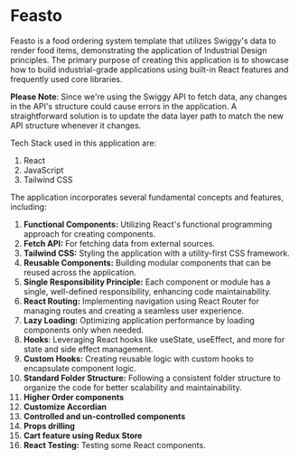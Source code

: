 # Feasto
Feasto is a food ordering system template that utilizes Swiggy's data to render food items, demonstrating the application of Industrial Design principles. The primary purpose of creating this application is to showcase how to build industrial-grade applications using built-in React features and frequently used core libraries.

**Please Note**: Since we're using the Swiggy API to fetch data, any changes in the API's structure could cause errors in the application. A straightforward solution is to update the data layer path to match the new API structure whenever it changes.

Tech Stack used in this application are:
1. React
2. JavaScript
3. Tailwind CSS

The application incorporates several fundamental concepts and features, including:
1. **Functional Components:** Utilizing React's functional programming approach for creating components.
2. **Fetch API:** For fetching data from external sources.
3. **Tailwind CSS:** Styling the application with a utility-first CSS framework.
4. **Reusable Components:** Building modular components that can be reused across the application.
5. **Single Responsibility Principle:** Each component or module has a single, well-defined responsibility, enhancing code maintainability.
6. **React Routing:** Implementing navigation using React Router for managing routes and creating a seamless user experience.
7. **Lazy Loading:** Optimizing application performance by loading components only when needed.
8. **Hooks**: Leveraging React hooks like useState, useEffect, and more for state and side effect management.
9. **Custom Hooks:** Creating reusable logic with custom hooks to encapsulate component logic.
10. **Standard Folder Structure:** Following a consistent folder structure to organize the code for better scalability and maintainability.
11. **Higher Order components**
12. **Customize Accordian**
13. **Controlled and un-controlled components**
14. **Props drilling**
15. **Cart feature using Redux Store**
16. **React Testing:** Testing some React components.
